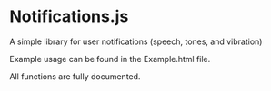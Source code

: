 Notifications.js
================

A simple library for user notifications (speech, tones, and vibration)

Example usage can be found in the Example.html file.

All functions are fully documented.
